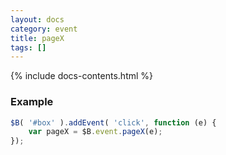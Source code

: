 ```yaml
---
layout: docs
category: event
title: pageX
tags: []
---
```


{% include docs-contents.html %}

### Example
```js
$B( '#box' ).addEvent( 'click', function (e) {
    var pageX = $B.event.pageX(e);
});
```